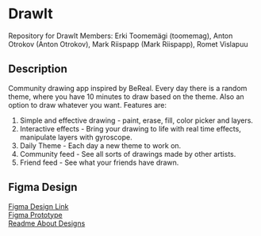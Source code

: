 # DrawIt
Repository for DrawIt
Members:
Erki Toomemägi (toomemag), Anton Otrokov (Anton Otrokov), Mark Riispapp (Mark Riispapp), Romet Vislapuu


## Description
Community drawing app inspired by BeReal. Every day there is a random theme, where you have 10 minutes to draw based on the theme. Also an option to draw whatever you want.
Features are:
1.  Simple and effective drawing - paint, erase, fill, color picker and layers.
2.  Interactive effects - Bring your drawing to life with real time effects, manipulate layers with gyroscope.
3.  Daily Theme - Each day a new theme to work on.
4.  Community feed - See all sorts of drawings made by other artists.
5.  Friend feed - See what your friends have drawn.
  


## Figma Design  
[Figma Design Link](https://www.figma.com/design/5JaJyUQXZNMOg6Y6oCJqzi/Mobdev?node-id=1-2&t=MhjCKBsLWlb4n2oP-1)  
[Figma Prototype](https://www.figma.com/proto/5JaJyUQXZNMOg6Y6oCJqzi/Mobdev?page-id=1%3A2&node-id=4-322&p=f&viewport=1143%2C488%2C0.59&t=PAUF9tpjVYZ7eu66-1&scaling=scale-down&content-scaling=fixed&starting-point-node-id=4%3A2)  
[Readme About Designs](designs_v1/README.md)  
